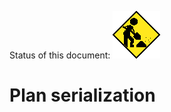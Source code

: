 Status of this document:
![](../_assets/under-construction-flashing-barracade-animation.gif)

# Plan serialization

